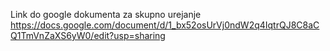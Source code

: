 Link do google dokumenta za skupno urejanje
https://docs.google.com/document/d/1_bx52osUrVj0ndW2q4IqtrQJ8C8aCQ1TmVnZaXS6yW0/edit?usp=sharing